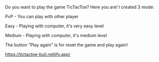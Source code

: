 Do you want to play the game TicTacToe? Here you are!
I created 3 mode:

PvP - You can play with other player

Easy - Playing with computer, it's very easy level

Medium - Playing with computer, it's medium level

The button "Play again" is for reset the game and play again!



https://tictactoe-buli.netlify.app/
